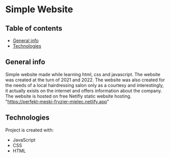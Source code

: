 # Simple Website

## Table of contents
* [General info](#general-info)
* [Technologies](#technologies)

## General info
Simple website made while learning html, css and javascript. 
The website was created at the turn of 2021 and 2022.
The website was also created for the needs of a local hairdressing salon 
only as a courtesy and interestingly, 
it actually exists on the internet 
and offers information about the company.
The website is hosted on free Netifly static website hosting.
"https://perfekt-meski-fryzjer-mielec.netlify.app"

## Technologies
Project is created with:

* JavaScript
* CSS
* HTML




